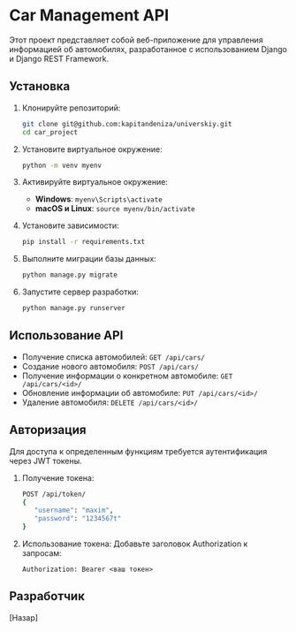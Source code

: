 
# Car Management API

Этот проект представляет собой веб-приложение для управления информацией об автомобилях, разработанное с использованием Django и Django REST Framework.

## Установка

1. Клонируйте репозиторий:
   ```bash
   git clone git@github.com:kapitandeniza/universkiy.git
   cd car_project
   ```

2. Установите виртуальное окружение:
   ```bash
   python -m venv myenv
   ```

3. Активируйте виртуальное окружение:
   - **Windows**: `myenv\Scripts\activate`
   - **macOS и Linux**: `source myenv/bin/activate`

4. Установите зависимости:
   ```bash
   pip install -r requirements.txt
   ```

5. Выполните миграции базы данных:
   ```bash
   python manage.py migrate
   ```

6. Запустите сервер разработки:
   ```bash
   python manage.py runserver
   ```

## Использование API

- Получение списка автомобилей: `GET /api/cars/`
- Создание нового автомобиля: `POST /api/cars/`
- Получение информации о конкретном автомобиле: `GET /api/cars/<id>/`
- Обновление информации об автомобиле: `PUT /api/cars/<id>/`
- Удаление автомобиля: `DELETE /api/cars/<id>/`

## Авторизация

Для доступа к определенным функциям требуется аутентификация через JWT токены.

1. Получение токена:
   ```bash
   POST /api/token/
   {
      "username": "maxim",
      "password": "1234567t"
   }
   ```

2. Использование токена:
   Добавьте заголовок Authorization к запросам:
   ```
   Authorization: Bearer <ваш токен>
   ```

## Разработчик

[Назар]
